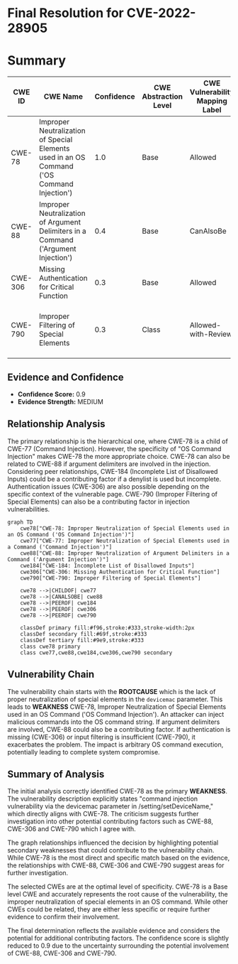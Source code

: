 # Final Resolution for CVE-2022-28905

# Summary
| CWE ID | CWE Name | Confidence | CWE Abstraction Level | CWE Vulnerability Mapping Label | CWE-Vulnerability Mapping Notes |
|---|---|---|---|---|---|
| CWE-78 | Improper Neutralization of Special Elements used in an OS Command ('OS Command Injection') | 1.0 | Base | Allowed | Primary CWE: The vulnerability is a command injection via the devicemac parameter in /setting/setDeviceName, which directly corresponds to CWE-78. |
| CWE-88 | Improper Neutralization of Argument Delimiters in a Command ('Argument Injection') | 0.4 | Base | CanAlsoBe | Contributing factor if the vulnerability exploits argument delimiters. Needs further investigation. |
| CWE-306 | Missing Authentication for Critical Function | 0.3 | Base | Allowed | The page `/setting/setDeviceName` might be missing authentication |
| CWE-790 | Improper Filtering of Special Elements | 0.3 | Class | Allowed-with-Review | Filtering is a common defense against injections, and it might have been implemented. Needs further investigation |

## Evidence and Confidence

*   **Confidence Score:** 0.9
*   **Evidence Strength:** MEDIUM

## Relationship Analysis
The primary relationship is the hierarchical one, where CWE-78 is a child of CWE-77 (Command Injection). However, the specificity of "OS Command Injection" makes CWE-78 the more appropriate choice. CWE-78 can also be related to CWE-88 if argument delimiters are involved in the injection. Considering peer relationships, CWE-184 (Incomplete List of Disallowed Inputs) could be a contributing factor if a denylist is used but incomplete. Authentication issues (CWE-306) are also possible depending on the specific context of the vulnerable page. CWE-790 (Improper Filtering of Special Elements) can also be a contributing factor in injection vulnerabilities.

```mermaid
graph TD
    cwe78["CWE-78: Improper Neutralization of Special Elements used in an OS Command ('OS Command Injection')"]
    cwe77["CWE-77: Improper Neutralization of Special Elements used in a Command ('Command Injection')"]
    cwe88["CWE-88: Improper Neutralization of Argument Delimiters in a Command ('Argument Injection')"]
    cwe184["CWE-184: Incomplete List of Disallowed Inputs"]
    cwe306["CWE-306: Missing Authentication for Critical Function"]
    cwe790["CWE-790: Improper Filtering of Special Elements"]

    cwe78 -->|CHILDOF| cwe77
    cwe78 -->|CANALSOBE| cwe88
    cwe78 -->|PEEROF| cwe184
    cwe78 -->|PEEROF| cwe306
    cwe78 -->|PEEROF| cwe790

    classDef primary fill:#f96,stroke:#333,stroke-width:2px
    classDef secondary fill:#69f,stroke:#333
    classDef tertiary fill:#9e9,stroke:#333
    class cwe78 primary
    class cwe77,cwe88,cwe184,cwe306,cwe790 secondary
```

## Vulnerability Chain
The vulnerability chain starts with the **ROOTCAUSE** which is the lack of proper neutralization of special elements in the `devicemac` parameter. This leads to **WEAKNESS** CWE-78, Improper Neutralization of Special Elements used in an OS Command ('OS Command Injection'). An attacker can inject malicious commands into the OS command string. If argument delimiters are involved, CWE-88 could also be a contributing factor. If authentication is missing (CWE-306) or input filtering is insufficient (CWE-790), it exacerbates the problem. The impact is arbitrary OS command execution, potentially leading to complete system compromise.

## Summary of Analysis
The initial analysis correctly identified CWE-78 as the primary **WEAKNESS**. The vulnerability description explicitly states "command injection vulnerability via the devicemac parameter in /setting/setDeviceName," which directly aligns with CWE-78. The criticism suggests further investigation into other potential contributing factors such as CWE-88, CWE-306 and CWE-790 which I agree with.

The graph relationships influenced the decision by highlighting potential secondary weaknesses that could contribute to the vulnerability chain. While CWE-78 is the most direct and specific match based on the evidence, the relationships with CWE-88, CWE-306 and CWE-790 suggest areas for further investigation.

The selected CWEs are at the optimal level of specificity. CWE-78 is a Base level CWE and accurately represents the root cause of the vulnerability, the improper neutralization of special elements in an OS command. While other CWEs could be related, they are either less specific or require further evidence to confirm their involvement.

The final determination reflects the available evidence and considers the potential for additional contributing factors. The confidence score is slightly reduced to 0.9 due to the uncertainty surrounding the potential involvement of CWE-88, CWE-306 and CWE-790.